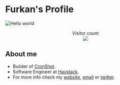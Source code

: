 # Furkan's Profile

<img src="https://i.imgur.com/FKHj8Pb.png" alt="Hello world">

<p align="center"> 
  Visitor count<br>
    <img src="https://profile-counter.glitch.me/furkandogan/count.svg" />
</p>

## About me

- Builder of [CronShot](https://cronshot.io).
- Software Engineer at [Haystack](http://usehaystack.io/).
- For more info check my [website](http://furkando.com), [email](mailto:me@furkando.com) or [twitter](https://twitter.com/frkndo).
